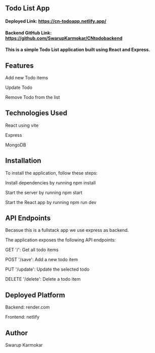## Todo List App

#### Deployed Link: https://cn-todoapp.netlify.app/
#### Backend GitHub Link: https://github.com/SwarupKarmokar/CNtodobackend

#### This is a simple Todo List application built using React and Express.

## Features
Add new Todo items

Update Todo

Remove Todo from the list



## Technologies Used
React using vite

Express

MongoDB


## Installation
To install the application, follow these steps:

Install dependencies by running npm install

Start the server by running npm start

Start the React app by running npm run dev


## API Endpoints
Becasue this is a fullstack app we use express as backend.

The application exposes the following API endpoints:

GET '/': Get all todo items

POST '/save': Add a new todo item

PUT '/update': Update the selected todo

DELETE '/delete': Delete a todo item

## Deployed Platform
Backend: render.com

Frontend: netlify

## Author
Swarup Karmokar
